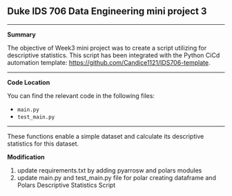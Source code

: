 ## Duke IDS 706 Data Engineering mini project 3  
---

**Summary**

The objective of Week3 mini project was to create a script utilizing  for descriptive statistics. This script has been integrated with the Python CiCd automation template: https://github.com/Candice1121/IDS706-template.

---

**Code Location**

You can find the relevant code in the following files:
- `main.py`
- `test_main.py`

---

These functions enable a simple dataset and calculate its descriptive statistics for this dataset.

**Modification**

1. update requirements.txt by adding pyarrosw and polars modules
2. update main.py and test_main.py file for polar creating dataframe and Polars Descriptive Statistics Script
